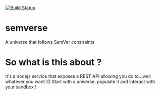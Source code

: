 [![Build Status](https://travis-ci.org/StephaneTrebel/semverse.svg?branch=master)](https://travis-ci.org/StephaneTrebel/semverse)

# semverse
A universe that follows SemVer constraints
# So what is this about ?
It's a nodejs service that exposes a REST API allowing you do to...well whatever you want :D
Start with a universe, populate it and interact with your sandbox !

